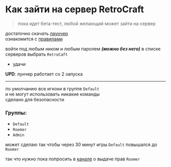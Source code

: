 # Как зайти на сервер RetroCraft

> пока идет бета-тест, любой желающий может зайти на сервер

достаточно скачать [лаунчер](https://t.me/RetroLauncher/31)  
ознакомится с [правилами](https://t.me/RetroLauncher/35)


войти под любым ником и любым паролем ***(можно без него)*** 
в списке серверов выбрать `RetroCaft`
- удачи

**UPD**: лунчер работает со 2 запуска  

---

по умолчанию все игкоки в группе `Default`  
и не могут использовать никакие команды  
сделано для безопасности  

### Группы:

- `Default`
- `Roomer`
- `Admin`

может сделаю так чтобы через 30 минут игры `Default` повышался до `Roomer`

так что нужно пока попросить в [канале](https://t.me/RetroLauncher) о выдаче прав `Roomer`


